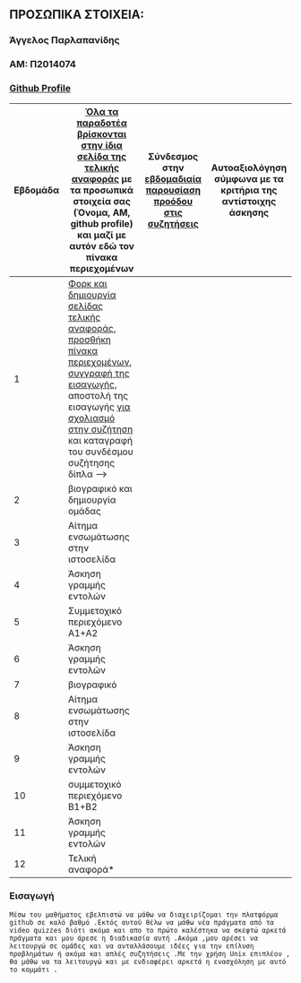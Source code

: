## ΠΡΟΣΩΠΙΚΑ ΣΤΟΙΧΕΙΑ:

### Άγγελος Παρλαπανίδης
### ΑΜ: Π2014074
### [Github Profile](https://github.com/sosukesama/)

| Εβδομάδα | [Όλα τα παραδοτέα βρίσκονται στην ίδια σελίδα της τελικής αναφοράς](https://courses-ionio.github.io/help/deliverables/) με τα προσωπικά στοιχεία σας (Όνομα, ΑΜ, github profile) και μαζί με αυτόν εδώ τον πίνακα περιεχομένων | Σύνδεσμος στην [εβδομαδιαία παρουσίαση προόδου στις συζητήσεις](https://github.com/courses-ionio/help/discussions/categories/show-and-tell) | Αυτοαξιολόγηση σύμφωνα με τα κριτήρια της αντίστοιχης άσκησης |
| --- | --- | --- | --- |
| 1 | [Φορκ και δημιουργία σελίδας τελικής αναφοράς](https://courses-ionio.github.io/help/guide/), [προσθήκη πίνακα περιεχομένων](https://raw.githubusercontent.com/courses-ionio/sw/master/README.md), [συγγραφή της εισαγωγής](https://courses-ionio.github.io/help/intro/), αποστολή της εισαγωγής [για σχολιασμό στην συζήτηση](https://github.com/courses-ionio/help/discussions/categories/show-and-tell) και καταγραφή του συνδέσμου συζήτησης δίπλα --> | | |
| 2 | βιογραφικό και δημιουργία ομάδας | | |
| 3 | Αίτημα ενσωμάτωσης στην ιστοσελίδα | | |
| 4 | Άσκηση γραμμής εντολών | | |
| 5 | Συμμετοχικό περιεχόμενο A1+A2 | | |
| 6 | Άσκηση γραμμής εντολών | | |
| 7 | βιογραφικό | | |
| 8 | Αίτημα ενσωμάτωσης στην ιστοσελίδα | | |
| 9 | Άσκηση γραμμής εντολών | | |
| 10 | συμμετοχικό περιεχόμενο B1+B2 | | |
| 11 | Άσκηση γραμμής εντολών | | |
| 12 | Τελική αναφορά* | | |

### Εισαγωγή
    Μέσω του μαθήματος εβελπιστώ να μάθω να διαχειρίζομαι την πλατφόρμα github σε καλό βαθμό .Εκτός αυτού θέλω να μάθω νέα πράγματα από τα video quizzes διότι ακόμα και απο το πρώτο καλέστηκα να σκεφτώ αρκετά πράγματα και μου άρεσε η διαδικασία αυτή .Ακόμα ,μου αρέσει να λειτουργώ σε ομάδες και να ανταλλάσουμε ιδέες για την επίλυση προβλημάτων ή ακόμα και απλές συζητήσεις .Με την χρήση Unix επιπλέον , θα μάθω να τα λειτουργώ και με ενδιαφέρει αρκετά η ενασχόληση με αυτό το κομμάτι .
